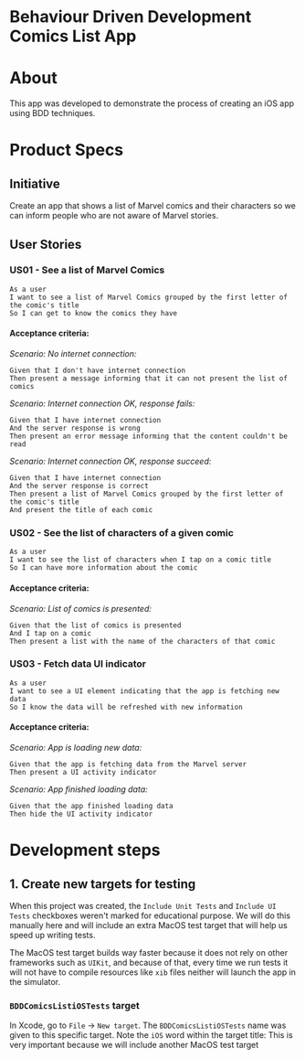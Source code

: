 # Behaviour Driven Development Comics List App

# About
This app was developed to demonstrate the process of creating an iOS app using BDD techniques.

# Product Specs

## Initiative

Create an app that shows a list of Marvel comics and their characters so we can inform people who are not aware of Marvel stories.

## User Stories

### US01 - See a list of Marvel Comics
    As a user
    I want to see a list of Marvel Comics grouped by the first letter of the comic's title
    So I can get to know the comics they have

#### Acceptance criteria:

*Scenario: No internet connection:*

    Given that I don't have internet connection
    Then present a message informing that it can not present the list of comics

*Scenario: Internet connection OK, response fails:*

    Given that I have internet connection
    And the server response is wrong
    Then present an error message informing that the content couldn't be read

*Scenario: Internet connection OK, response succeed:*

    Given that I have internet connection
    And the server response is correct
    Then present a list of Marvel Comics grouped by the first letter of the comic's title
	And present the title of each comic

### US02 - See the list of characters of a given comic
	As a user
	I want to see the list of characters when I tap on a comic title
	So I can have more information about the comic

#### Acceptance criteria:

*Scenario: List of comics is presented:*

	Given that the list of comics is presented
	And I tap on a comic
	Then present a list with the name of the characters of that comic

### US03 - Fetch data UI indicator
	As a user
	I want to see a UI element indicating that the app is fetching new data
	So I know the data will be refreshed with new information

#### Acceptance criteria:

*Scenario: App is loading new data:*

	Given that the app is fetching data from the Marvel server
	Then present a UI activity indicator

*Scenario: App finished loading data:*

	Given that the app finished loading data
	Then hide the UI activity indicator

# Development steps

## 1. Create new targets for testing

When this project was created, the `Include Unit Tests` and `Include UI Tests` checkboxes weren't marked for educational purpose. We will do this manually here and will include an extra MacOS test target that will help us speed up writing tests. 

The MacOS test target builds way faster because it does not rely on other frameworks such as `UIKit`, and because of that, every time we run tests it will not have to compile resources like `xib` files neither will launch the app in the simulator.

### `BDDComicsListiOSTests` target
In Xcode, go to `File` -> `New target`. The `BDDComicsListiOSTests` name was given to this specific target. Note the `iOS` word within the target title: This is very important because we will include another MacOS test target